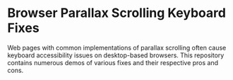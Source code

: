 # Browser Parallax Scrolling Keyboard Fixes
Web pages with common implementations of parallax scrolling often cause keyboard accessibility issues on desktop-based browsers. This repository contains numerous demos of various fixes and their respective pros and cons.
